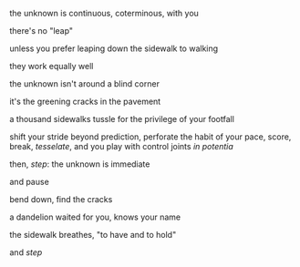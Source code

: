 the unknown is continuous, coterminous, with you

there's no "leap"

unless you prefer leaping down the sidewalk to walking

they work equally well

the unknown isn't around a blind corner

it's the greening cracks in the pavement

a thousand sidewalks tussle for the privilege of your footfall

shift your stride beyond prediction, perforate the habit of your pace, score, break, *tesselate*, and you play with control joints *in potentia*

then, *step*: the unknown is immediate

and pause

bend down, find the cracks

a dandelion waited for you, knows your name

the sidewalk breathes, "to have and to hold"

and *step*

